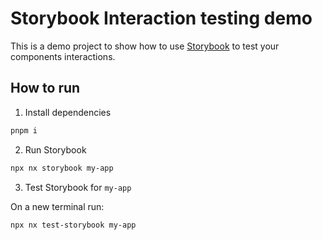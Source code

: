# Storybook Interaction testing demo

This is a demo project to show how to use [Storybook](https://storybook.js.org/) to test your components interactions.

## How to run

1. Install dependencies

```bash
pnpm i
```

2. Run Storybook

```bash
npx nx storybook my-app
```

3. Test Storybook for `my-app`

On a new terminal run:

```bash
npx nx test-storybook my-app
```
